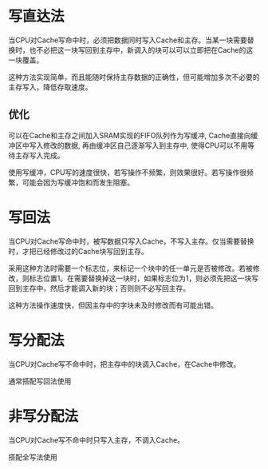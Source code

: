 # 写直达法

当CPU对Cache写命中时，必须把数据同时写入Cache和主存。当某一块需要替换时，也不必把这一块写回到主存中，新调入的块可以可以立即把在Cache的这一块覆盖。

这种方法实现简单，而且能随时保持主存数据的正确性，但可能增加多次不必要的主存写入，降低存取速度。

## 优化

可以在Cache和主存之间加入SRAM实现的FIFO队列作为写缓冲, Cache直接向缓冲区中写入修改的数据, 再由缓冲区自己逐渐写入到主存中, 使得CPU可以不用等待主存写入完成。

使用写缓冲，CPU写的速度很快，若写操作不频繁，则效果很好。若写操作很频繁，可能会因为写缓冲饱和而发生阻塞。

# 写回法

当CPU对Cache写命中时，被写数据只写入Cache，不写入主存。仅当需要替换时，才把已经修改过的Cache块写回到主存。

采用这种方法时需要一个标志位，来标记一个块中的任一单元是否被修改。若被修改，则标志位置1。在需要替换掉这一块时，如果标志位为1，则必须先把这一块写回到主存中，然后才能调入新的块；否则则不必写回主存。

这种方法操作速度快，但因主存中的字块未及时修改而有可能出错。

# 写分配法

当CPU对Cache写不命中时，把主存中的块调入Cache，在Cache中修改。

通常搭配写回法使用

# 非写分配法

当CPU对Cache写不命中时只写入主存，不调入Cache。

搭配全写法使用
